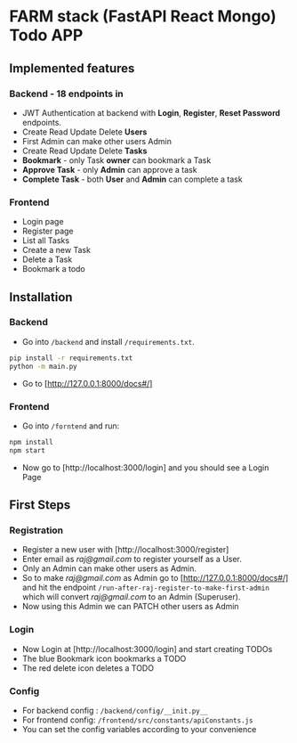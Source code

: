 # FARM stack (FastAPI React Mongo) Todo APP 

## Implemented features
### Backend - 18 endpoints in
- JWT Authentication at backend with __Login__, __Register__, __Reset Password__ endpoints.
- Create Read Update Delete __Users__
- First Admin can make other users Admin
- Create Read Update Delete __Tasks__
- __Bookmark__ - only Task __owner__ can bookmark a Task
- __Approve Task__ - only __Admin__ can approve a task
- __Complete Task__ - both __User__ and __Admin__ can complete a task

### Frontend
- Login page
- Register page
- List all Tasks
- Create a new Task
- Delete a Task
- Bookmark a todo

## Installation

### Backend
- Go into `/backend` and install `/requirements.txt`.
```sh
pip install -r requirements.txt
python -m main.py   
```
- Go to [http://127.0.0.1:8000/docs#/]

### Frontend
- Go into `/forntend` and run:
```sh
npm install
npm start
```

- Now go to [http://localhost:3000/login] and you should see a Login Page

## First Steps

### Registration
- Register a new user with [http://localhost:3000/register]
- Enter email as _raj@gmail.com_ to register yourself as a User.
- Only an Admin can make other users as Admin. 
- So to make _raj@gmail.com_ as Admin go to [http://127.0.0.1:8000/docs#/] and hit the endpoint `/run-after-raj-register-to-make-first-admin` which  will convert _raj@gmail.com_ to an Admin (Superuser).
- Now using this Admin we can PATCH other users as Admin

### Login
- Now Login at [http://localhost:3000/login] and start creating TODOs
- The blue Bookmark icon bookmarks a TODO
- The red delete icon deletes a TODO

### Config
- For backend config :  `/backend/config/__init.py__`
- For frontend config: `/frontend/src/constants/apiConstants.js`
- You can set the config variables according to your convenience
